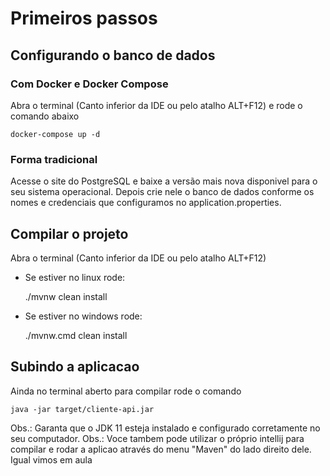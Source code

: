# Primeiros passos

## Configurando o banco de dados

### Com Docker e Docker Compose

Abra o terminal (Canto inferior da IDE ou pelo atalho ALT+F12) e rode o comando abaixo

    docker-compose up -d

### Forma tradicional

Acesse o site do PostgreSQL e baixe a versão mais nova disponivel para o seu sistema operacional.
Depois crie nele o banco de dados conforme os nomes e credenciais que configuramos no application.properties.

## Compilar o projeto

Abra o terminal (Canto inferior da IDE ou pelo atalho ALT+F12)

- Se estiver no linux rode: 

  ./mvnw clean install

- Se estiver no windows rode: 

  ./mvnw.cmd clean install


## Subindo a aplicacao

Ainda no terminal aberto para compilar rode o comando

    java -jar target/cliente-api.jar


Obs.: Garanta que o JDK 11 esteja instalado e configurado corretamente no seu computador.
Obs.: Voce tambem pode utilizar o próprio intellij para compilar e rodar a aplicao através do menu "Maven" do lado direito dele. Igual vimos em aula